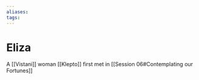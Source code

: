 ```yaml
---
aliases: 
tags: 
---
```


# Eliza

A [[Vistani]] woman [[Klepto]] first met in [[Session 06#Contemplating our Fortunes]]
